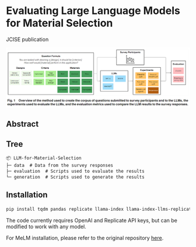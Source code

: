 # Evaluating Large Language Models for Material Selection
JCISE publication

![img.png](img.png)

## Abstract

## Tree
```
📦 LLM-for-Material-Selection
├─ data  # Data from the survey responses
├─ evaluation  # Scripts used to evaluate the results
└─ generation  # Scripts used to generate the results
```

## Installation
```bash
pip install tqdm pandas replicate llama-index llama-index-llms-replicate notebook seaborn matplotlib chardet
```

The code currently requires OpenAI and Replicate API keys, but can be modified to work with any model.

For MeLM installation, please refer to the original repository [here](https://github.com/lamm-mit/MeLM).